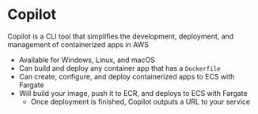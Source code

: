 # Copilot

Copilot is a CLI tool that simplifies the development, deployment, and management of containerized apps in AWS
- Available for Windows, Linux, and macOS
- Can build and deploy any container app that has a `Dockerfile`
- Can create, configure, and deploy containerized apps to ECS with Fargate
- Will build your image, push it to ECR, and deploys to ECS with Fargate
	- Once deployment is finished, Copilot outputs a URL to your service
